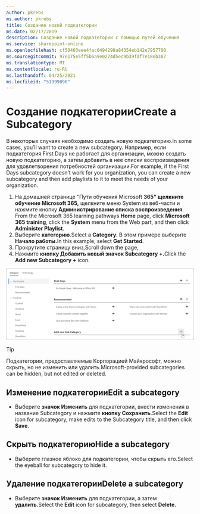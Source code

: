 ```yaml
---
author: pkrebs
ms.author: pkrebs
title: Создание новой подкатегории
ms.date: 02/17/2019
description: Создание новой подкатегории с помощью путей обучения
ms.service: sharepoint-online
ms.openlocfilehash: cf50403eee4fac0494298a84354eb142e7957790
ms.sourcegitcommit: 97e175e5ff5b6a9e0274d5ec9b39fdf7e18eb387
ms.translationtype: MT
ms.contentlocale: ru-RU
ms.lasthandoff: 04/25/2021
ms.locfileid: "51999090"
---
```

# <a name="create-a-subcategory"></a><span data-ttu-id="b5966-103">Создание подкатегории</span><span class="sxs-lookup"><span data-stu-id="b5966-103">Create a Subcategory</span></span> 
<span data-ttu-id="b5966-104">В некоторых случаях необходимо создать новую подкатегорию.</span><span class="sxs-lookup"><span data-stu-id="b5966-104">In some cases, you’ll want to create a new subcategory.</span></span> <span data-ttu-id="b5966-105">Например, если подкатегория First Days не работает для организации, можно создать новую подкатегорию, а затем добавить в нее списки воспроизведения для удовлетворения потребностей организации.</span><span class="sxs-lookup"><span data-stu-id="b5966-105">For example, if the First Days subcategory doesn’t work for you organization, you can create a new subcategory and then add playlists to it to meet the needs of your organization.</span></span> 

1. <span data-ttu-id="b5966-106">На домашней странице "Пути  обучения Microsoft **365" щелкните обучение Microsoft 365,** щелкните меню System из веб-части и нажмите кнопку **Администрирование списка воспроизведения**. </span><span class="sxs-lookup"><span data-stu-id="b5966-106">From the Microsoft 365 learning pathways **Home** page, click **Microsoft 365 training**, click the **System** menu from the Web part, and then click **Administer Playlist**.</span></span> 
2. <span data-ttu-id="b5966-107">Выберите **категорию**.</span><span class="sxs-lookup"><span data-stu-id="b5966-107">Select a **Category**.</span></span> <span data-ttu-id="b5966-108">В этом примере выберите **Начало работы.**</span><span class="sxs-lookup"><span data-stu-id="b5966-108">In this example, select **Get Started**.</span></span>  
3. <span data-ttu-id="b5966-109">Прокрутите страницу вниз,</span><span class="sxs-lookup"><span data-stu-id="b5966-109">Scroll down the page,</span></span> 
3. <span data-ttu-id="b5966-110">Нажмите **кнопку Добавить новый значок Subcategory +.**</span><span class="sxs-lookup"><span data-stu-id="b5966-110">Click the **Add new Subcategory +** icon.</span></span>  

![cg-newsubcategory.png](media/cg-newsubcategory.png)

> [!TIP]
> <span data-ttu-id="b5966-112">Подкатегории, предоставляемые Корпорацией Майкрософт, можно скрыть, но не изменить или удалить.</span><span class="sxs-lookup"><span data-stu-id="b5966-112">Microsoft-provided subcategories can be hidden, but not edited or deleted.</span></span> 

## <a name="edit-a-subcategory"></a><span data-ttu-id="b5966-113">Изменение подкатегории</span><span class="sxs-lookup"><span data-stu-id="b5966-113">Edit a subcategory</span></span>
- <span data-ttu-id="b5966-114">Выберите **значок Изменить** для подкатегории, внести изменения в название Subcategory и нажмите **кнопку Сохранить**.</span><span class="sxs-lookup"><span data-stu-id="b5966-114">Select the **Edit** icon for subcategory, make edits to the Subcategory title, and then click **Save**.</span></span>

## <a name="hide-a-subcategory"></a><span data-ttu-id="b5966-115">Скрыть подкатегорию</span><span class="sxs-lookup"><span data-stu-id="b5966-115">Hide a subcategory</span></span>
- <span data-ttu-id="b5966-116">Выберите глазное яблоко для подкатегории, чтобы скрыть его.</span><span class="sxs-lookup"><span data-stu-id="b5966-116">Select the eyeball for subcategory to hide it.</span></span> 

## <a name="delete-a-subcategory"></a><span data-ttu-id="b5966-117">Удаление подкатегории</span><span class="sxs-lookup"><span data-stu-id="b5966-117">Delete a subcategory</span></span>
- <span data-ttu-id="b5966-118">Выберите **значок Изменить** для подкатегории, а затем **удалить.**</span><span class="sxs-lookup"><span data-stu-id="b5966-118">Select the **Edit** icon for subcategory, then select **Delete.**</span></span> 

